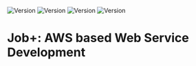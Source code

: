 ![Version](https://img.shields.io/badge/version-1.0.1-yellow)
![Version](https://img.shields.io/badge/milestones-4-brightgreen)
![Version](https://img.shields.io/badge/cooperation-facebook-blue)
![Version](https://img.shields.io/badge/flavor-Tinder+Instgram-ff69b4)

# Job+: AWS based Web Service Development
